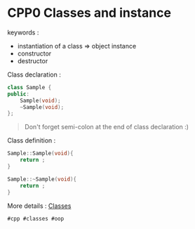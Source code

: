 # CPP0 Classes and instance

keywords :
* instantiation of a class => object instance
* constructor
* destructor

Class declaration :
```cpp
class Sample {
public:
	Sample(void);
	~Sample(void);
};
```
> Don't forget semi-colon at the end of class declaration :)

Class definition :
```cpp
Sample::Sample(void){
	return ;
}

Sample::~Sample(void){
	return ;
}
```

More details : [Classes](https://cplusplus.com/doc/tutorial/classes/)

    #cpp #classes #oop
